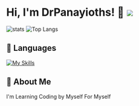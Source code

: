 # Hi, I'm DrPanayioths! 👋 ![](https://visitcount.itsvg.in/api?id=drpanayioths&label=Profile%20Views&color=12&icon=1&pretty=true)


![stats](https://drpanayiotprivatestatscode523116.vercel.app/api?theme=radical&username=drpanayioths&show_icons=true)
![Top Langs](https://drpanayiotprivatestatscode523116.vercel.app/api/top-langs/?username=drpanayioths&layout=compact&theme=radical)


## 🚀 Languages

[![My Skills](https://skillicons.dev/icons?i=cs,html,css,js)](https://skillicons.dev)





## 🚀 About Me
I'm Learning Coding by Myself For Myself
